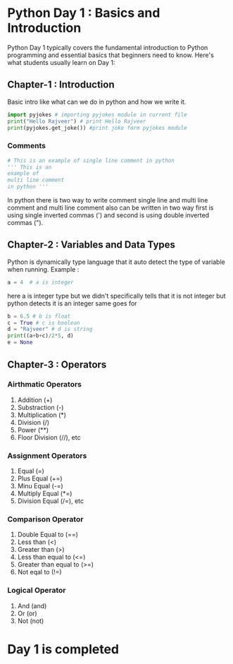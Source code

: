 # Python Day 1 : Basics and Introduction
Python Day 1 typically covers the fundamental introduction to Python programming and essential basics that beginners need to know. Here's what students usually learn on Day 1:
## Chapter-1 : Introduction
Basic intro like what can we do in python and how we write it.
```python
import pyjokes # importing pyjokes module in current file
print("Hello Rajveer") # print Hello Rajveer
print(pyjokes.get_joke()) #print joke form pyjokes module
```


### Comments
```python
# This is an example of single line comment in python
''' This is an
example of
multi line comment
in python '''
```

In python there is two way to write comment single line and multi line comment and multi line comment also can be written in two way first is using single inverted commas (') and second is using double inverted commas (").

## Chapter-2 : Variables and Data Types
Python is dynamically type language that it auto detect the type of variable when running. Example :
```python
a = 4  # a is integer 
```
here a is integer type but we didn't specifically tells that it is not integer but python detects it is an integer same goes for

```python
b = 6.5 # b is float
c = True # c is boolean
d = "Rajveer" # d is string
print((a+b+c)/2*5, d)
e = None
```

## Chapter-3 : Operators
### Airthmatic Operators
1. Addition (+)
2. Substraction (-)
3. Multiplication (*)
4. Division (/)
5. Power (**)
6. Floor Division (//), etc

### Assignment Operators 
1. Equal (=)
2. Plus Equal (+=)
3. Minu Equal (-=)
4. Multiply Equal (*=)
5. Division Equal (/=), etc

### Comparison Operator
1. Double Equal to (==)
2. Less than (<)
3. Greater than (>)
4. Less than equal to (<=)
5. Greater than equal to (>=)
6. Not eqal to (!=)

### Logical Operator
1. And (and)
2. Or (or)
3. Not (not)


# Day 1 is completed